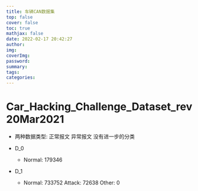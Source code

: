 ```yaml
---
title: 车辆CAN数据集
top: false
cover: false
toc: true
mathjax: false
date: 2022-02-17 20:42:27
author:
img:
coverImg:
password:
summary:
tags:
categories:
---
```


# Car_Hacking_Challenge_Dataset_rev20Mar2021

- 两种数据类型: 正常报文 异常报文 没有进一步的分类
- D_0
  - Normal: 179346

- D_1
  - Normal: 733752
    Attack: 72638
    Other: 0
